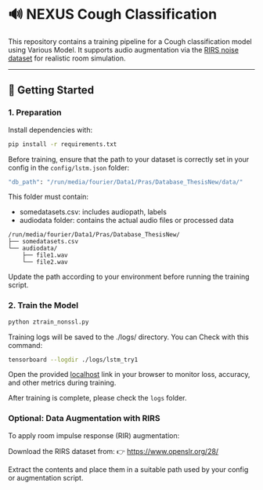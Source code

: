 # 🔊 NEXUS Cough Classification

This repository contains a training pipeline for a Cough classification model using Various Model. It supports audio augmentation via the [RIRS noise dataset](https://www.openslr.org/28/) for realistic room simulation.

---

## 🚀 Getting Started

### 1. Preparation
Install dependencies with:
```bash
pip install -r requirements.txt
```
Before training, ensure that the path to your dataset is correctly set in your config in the `config/lstm.json` folder:

```bash
"db_path": "/run/media/fourier/Data1/Pras/Database_ThesisNew/data/"
```
This folder must contain:

- somedatasets.csv: includes audiopath, labels
- audiodata folder: contains the actual audio files or processed data

```
/run/media/fourier/Data1/Pras/Database_ThesisNew/
├── somedatasets.csv
└── audiodata/
    ├── file1.wav
    └── file2.wav
```
Update the path according to your environment before running the training script.


### 2. Train the Model

```bash
python ztrain_nonssl.py
```

Training logs will be saved to the ./logs/ directory. You can Check with this command:


```sh
tensorboard --logdir ./logs/lstm_try1
```
Open the provided [localhost](http://localhost:6006) link in your browser to monitor loss, accuracy, and other metrics during training.

After training is complete, please check the `logs` folder.

### Optional: Data Augmentation with RIRS

To apply room impulse response (RIR) augmentation:

Download the RIRS dataset from:
👉 https://www.openslr.org/28/

Extract the contents and place them in a suitable path used by your config or augmentation script.
